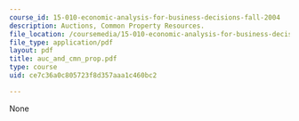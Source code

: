 ```yaml
---
course_id: 15-010-economic-analysis-for-business-decisions-fall-2004
description: Auctions, Common Property Resources.
file_location: /coursemedia/15-010-economic-analysis-for-business-decisions-fall-2004/ce7c36a0c805723f8d357aaa1c460bc2_auc_and_cmn_prop.pdf
file_type: application/pdf
layout: pdf
title: auc_and_cmn_prop.pdf
type: course
uid: ce7c36a0c805723f8d357aaa1c460bc2

---
```

None